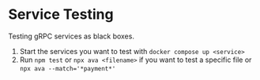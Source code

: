 # Service Testing

Testing gRPC services as black boxes.

1. Start the services you want to test with `docker compose up <service>`
1. Run `npm test` or `npx ava <filename>` if you want to test a specific file
or `npx ava --match='*payment*'`
